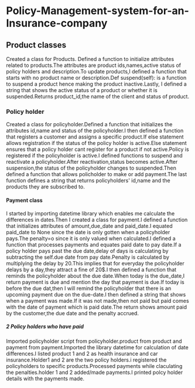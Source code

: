 # Policy-Management-system-for-an-Insurance-company
## Product classes
Created a class for Products. Defined a function to initialize attributes related to products.The attributes are product ids,names,active status of policy holders and description.To update products,I defined a function that starts with no product name or description.Def suspend(self): is a function to suspend a product hence making the product inactive.Lastly, I defined a string that shows the active status of a product or whether it is suspended.Returns product_id,the name of the client and status of product.
### Policy holder
Created a class for policyholder.Defined a function that initializes the attributes id,name and status of the policyholder.I then defined a function that registers a customer and assigns a specific product.If else statement allows registration if the status of the policy holder is active.Else statement ensures that a policy holder cant register for a product if not active.Policy is registered if the policyholder is active.I defined functions to suspend and reactivate a policyholder.After reactivation,status becomes active.After suspension,the status of the policyholder changes to suspended.Then defined a function that allows policholder to make or add payment.The last function defines a string that returns policyholders' id,name and the products they are subscribed to.
#### Payment class
I started by importing datetime library which enables me calculate the differences in dates.Then I created a class for payment.I defined a function that initializes attributes of amount,due_date and paid_date.I equated paid_date to None since the date is only gotten when a policyholder pays.The penalty=o since it is only valued when calculated.I defined a function that processes payments and equates paid date to pay date.If a policy holder pays past the due date,delay of days is calculating by subtracting the self.due date from pay date.Penalty is calculated by multiplying the delay by 20.This implies that for everyday the policyholder delays by a day,they attract a fine of 20$.I then defined a function that reminds the policyholder about the due date.When today is the due_date,I return payment is due and mention the day that payment is due.If today is before the due dat,then I will remind the policyholder that there is an upcoming payment due on the due-date.I then defined a string that shows when a payment was made.If it was not made,then not paid but paid comes with the date of payment which is paid date.The return shows amount paid by the customer,the due date and the penalty accrued.
##### 2 Policy holders who have paid
Imported policyholder script from policyholder.product from product and payment from payment.Imported the library datetime for calculation of date differences.I listed product 1 and 2 as health insurance and car insurance.Holder1 and 2 are the two policy holders.i registered the policyholders to specific products.Processed payments while claculating the penalties.holder 1 and 2 added/made payments.I printed polcy holder details with the payments made.
